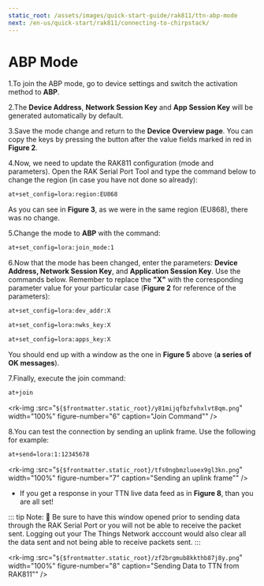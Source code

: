 ```yaml
---
static_root: /assets/images/quick-start-guide/rak811/ttn-abp-mode
next: /en-us/quick-start/rak811/connecting-to-chirpstack/
---
```


# ABP Mode

1.To join the ABP mode, go to device settings and switch the activation method to **ABP**.

2.The **Device Address**, **Network Session Key** and **App Session Key** will be generated automatically by default.
<rk-img
  :src="`${$frontmatter.static_root}/ghtjt9jvmsfgkbqyrbkz.png`"
  width="100%"
  figure-number="1"
  caption="Switching to ABP Mode"
/>

3.Save the mode change and return to the **Device Overview page**. You can copy the keys by pressing the button after the value fields marked in red in **Figure 2**.

<rk-img
  :src="`${$frontmatter.static_root}/pexuiehqh0dkh1hjpymk.png`"
  width="100%"
  figure-number="2"
  caption="ABP Parameters Window"
/>

4.Now, we need to update the RAK811 configuration (mode and parameters). Open the RAK Serial Port Tool and type the command below to change the region (in case you have not done so already):

```bash
at+set_config=lora:region:EU868
```

As you can see in **Figure 3**, as we were in the same region (EU868), there was no change.

<rk-img
  :src="`${$frontmatter.static_root}/gkaye44gsjjuxhtptjmv.png`"
  width="100%"
  figure-number="3"
  caption="Region Setup"
/>

5.Change the mode to **ABP** with the command:

```bash
at+set_config=lora:join_mode:1
```

<rk-img
  :src="`${$frontmatter.static_root}/xxgmfyq9dkgzu7hcfq4g.png`"
  width="100%"
  figure-number="4"
  caption="Join Mode Setup"
/>

6.Now that the mode has been changed, enter the parameters: **Device Address, Network Session Key**, and **Application Session Key**. Use the commands below. Remember to replace the **"X"** with the corresponding parameter value for your particular case (**Figure 2** for reference of the parameters):

```bash
at+set_config=lora:dev_addr:X
```

```bash
at+set_config=lora:nwks_key:X
```

```bash
at+set_config=lora:apps_key:X
```

<rk-img
  :src="`${$frontmatter.static_root}/yjupd0dh7ytr1rzqe118.png`"
  width="100%"
  figure-number="5"
  caption="Setting up the RAK811 ABP Parameters"
/>

You should end up with a window as the one in **Figure 5** above (**a series of OK messages**).

7.Finally, execute the join command:

```bash
at+join
```

<rk-img
:src="`${$frontmatter.static_root}/y81mijqfbzfvhxlvt8qm.png`"
width="100%"
figure-number="6"
caption="Join Command""
/>

8.You can test the connection by sending an uplink frame. Use the following for example:

```bash
at+send=lora:1:12345678
```

<rk-img
:src="`${$frontmatter.static_root}/tfs0ngbmzluoex9gl3kn.png`"
width="100%"
figure-number="7"
caption="Sending an uplink frame""
/>

- If you get a response in your TTN live data feed as in **Figure 8**, than you are all set!

::: tip Note:
:pencil: Be sure to have this window opened prior to sending data through the RAK Serial Port or you will not be able to receive the packet sent. Logging out your The Things Network acccount would also clear all the data sent and not being able to receive packets sent.
:::

<rk-img
:src="`${$frontmatter.static_root}/zf2brgmub8kkthb87j8y.png`"
width="100%"
figure-number="8"
caption="Sending Data to TTN from RAK811""
/>
